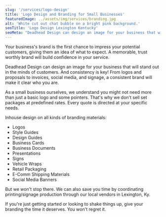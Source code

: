 ```yaml
---
slug: '/services/logo-design'
title: 'Logo Design and Branding for Small Businesses'
featuredImage: ../assets/img/services/branding.jpg
alt: 'White cut out chat bubble on a bright pink background.'
seoTitle: 'Logo Design Lexington Kentucky'
seoMeta: "Deadhead Design can design an image for your business that will stand out in the minds of customers. Your business's brand is the first chance to impress your potential customers, giving them an idea of what to expect. A memorable, trust worthly brand will build confidence in your service."
---
```


Your business's brand is the first chance to impress your potential customers, giving them an idea of what to expect. A memorable, trust worthly brand will build confidence in your service.

Deadhead Design can design an image for your business that will stand out in the minds of customers. And consistency is key! From logos and proposals to invoices, social media, and signage, a consistent brand will make it clear who you are.

As a small business ourselves, we understand you might not need more than just a basic logo and some pointers. That's why we don't sell set packages at predefined rates. Every quote is directed at your specific needs.

Inhouse design on all kinds of branding materials:

- Logos
- Style Guides
- Design Guides
- Business Cards
- Business Documents
- Presentations
- Signs
- Vehicle Wraps
- Retail Packaging
- E-Comm Shipping Materials
- Social Media Banners

But we won't stop there. We can also save you time by coordinating printing/signage production through our local vendors in Lexington, Ky.

If you're just getting started or looking to shake things up, give your branding the time it deserves. You won't regret it.
